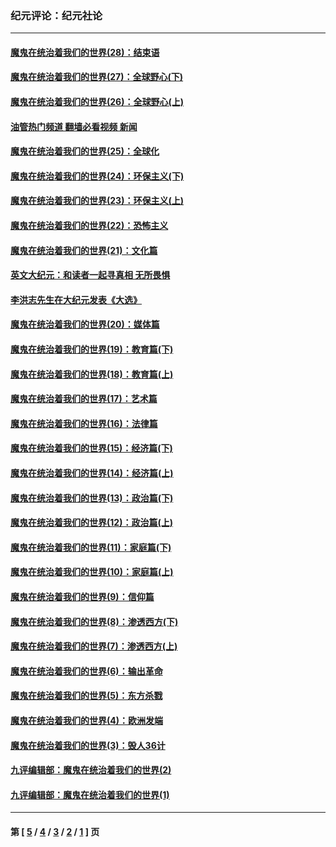 ### 纪元评论：纪元社论
---
#### [魔鬼在统治着我们的世界(28)：结束语](../../pages/nsc422/n10936246.md?09130330) 
#### [魔鬼在统治着我们的世界(27)：全球野心(下)](../../pages/nsc422/n10928319.md?09130330) 
#### [魔鬼在统治着我们的世界(26)：全球野心(上)](../../pages/nsc422/n10900318.md?09130330) 
#### [油管热门频道 翻墙必看视频 新闻](ok?09130330)
#### [魔鬼在统治着我们的世界(25)：全球化](../../pages/nsc422/n10788205.md?09130330) 
#### [魔鬼在统治着我们的世界(24)：环保主义(下)](../../pages/nsc422/n10695307.md?09130330) 
#### [魔鬼在统治着我们的世界(23)：环保主义(上)](../../pages/nsc422/n10688613.md?09130330) 
#### [魔鬼在统治着我们的世界(22)：恐怖主义](../../pages/nsc422/n10614727.md?09130330) 
#### [魔鬼在统治着我们的世界(21)：文化篇](../../pages/nsc422/n10597706.md?09130330) 
#### [英文大纪元：和读者一起寻真相 无所畏惧](../../pages/nsc422/n12542027.md?09130330) 
#### [李洪志先生在大纪元发表《大选》](../../pages/nsc422/n12534746.md?09130330) 
#### [魔鬼在统治着我们的世界(20)：媒体篇](../../pages/nsc422/n10586579.md?09130330) 
#### [魔鬼在统治着我们的世界(19)：教育篇(下)](../../pages/nsc422/n10564808.md?09130330) 
#### [魔鬼在统治着我们的世界(18)：教育篇(上)](../../pages/nsc422/n10526970.md?09130330) 
#### [魔鬼在统治着我们的世界(17)：艺术篇](../../pages/nsc422/n10499093.md?09130330) 
#### [魔鬼在统治着我们的世界(16)：法律篇](../../pages/nsc422/n10485969.md?09130330) 
#### [魔鬼在统治着我们的世界(15)：经济篇(下)](../../pages/nsc422/n10469975.md?09130330) 
#### [魔鬼在统治着我们的世界(14)：经济篇(上)](../../pages/nsc422/n10457370.md?09130330) 
#### [魔鬼在统治着我们的世界(13)：政治篇(下)](../../pages/nsc422/n10448270.md?09130330) 
#### [魔鬼在统治着我们的世界(12)：政治篇(上)](../../pages/nsc422/n10444576.md?09130330) 
#### [魔鬼在统治着我们的世界(11)：家庭篇(下)](../../pages/nsc422/n10440961.md?09130330) 
#### [魔鬼在统治着我们的世界(10)：家庭篇(上)](../../pages/nsc422/n10435448.md?09130330) 
#### [魔鬼在统治着我们的世界(9)：信仰篇](../../pages/nsc422/n10432159.md?09130330) 
#### [魔鬼在统治着我们的世界(8)：渗透西方(下)](../../pages/nsc422/n10429603.md?09130330) 
#### [魔鬼在统治着我们的世界(7)：渗透西方(上)](../../pages/nsc422/n10426013.md?09130330) 
#### [魔鬼在统治着我们的世界(6)：输出革命](../../pages/nsc422/n10421536.md?09130330) 
#### [魔鬼在统治着我们的世界(5)：东方杀戮](../../pages/nsc422/n10417707.md?09130330) 
#### [魔鬼在统治着我们的世界(4)：欧洲发端](../../pages/nsc422/n10414890.md?09130330) 
#### [魔鬼在统治着我们的世界(3)：毁人36计](../../pages/nsc422/n10411583.md?09130330) 
#### [九评编辑部：魔鬼在统治着我们的世界(2)](../../pages/nsc422/n10410036.md?09130330) 
#### [九评编辑部：魔鬼在统治着我们的世界(1)](../../pages/nsc422/n10406825.md?09130330) 

---
#### 第 [ [5](./5.md?09130330) / [4](./4.md?09130330) / [3](./3.md?09130330) / [2](./2.md?09130330) / [1](./1.md?09130330) ] 页
